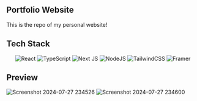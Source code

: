 

## Portfolio Website

This is the repo of my personal website!

## Tech Stack

<div align='center'>
  
  ![React](https://img.shields.io/badge/react-%2320232a.svg?style=for-the-badge&logo=react&logoColor=%2361DAFB)
  ![TypeScript](https://img.shields.io/badge/typescript-%23007ACC.svg?style=for-the-badge&logo=typescript&logoColor=white)
  ![Next JS](https://img.shields.io/badge/Next-black?style=for-the-badge&logo=next.js&logoColor=white)
  ![NodeJS](https://img.shields.io/badge/node.js-6DA55F?style=for-the-badge&logo=node.js&logoColor=white)
  ![TailwindCSS](https://img.shields.io/badge/tailwindcss-%2338B2AC.svg?style=for-the-badge&logo=tailwind-css&logoColor=white)
  ![Framer](https://img.shields.io/badge/Framer-black?style=for-the-badge&logo=framer&logoColor=blue)
</div>

## Preview

![Screenshot 2024-07-27 234526](https://github.com/user-attachments/assets/3e28dfea-a078-4dac-9f65-69a961697039)
![Screenshot 2024-07-27 234600](https://github.com/user-attachments/assets/ddce96c2-1424-4394-b713-413cfb91a208)
